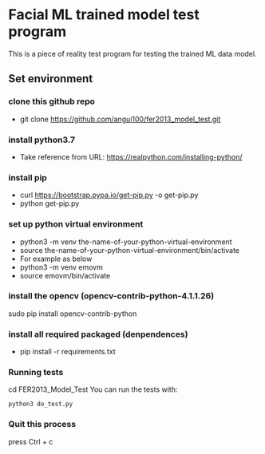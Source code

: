 # Facial ML trained model test program
This is a piece of reality test program for testing the trained ML data model.

## Set environment

### clone this github repo
- git clone https://github.com/angui100/fer2013_model_test.git

### install python3.7
- Take reference from URL: https://realpython.com/installing-python/

### install pip
- curl https://bootstrap.pypa.io/get-pip.py -o get-pip.py
- python get-pip.py

### set up python virtual environment
- python3 -m venv the-name-of-your-python-virtual-environment
- source the-name-of-your-python-virtual-environment/bin/activate
- For example as below<br>
- python3 -m venv emovm<br>
- source emovm/bin/activate

### install the opencv (opencv-contrib-python-4.1.1.26)
sudo pip install opencv-contrib-python

### install all required packaged (denpendences)
- pip install -r requirements.txt

### Running tests
cd FER2013_Model_Test
You can run the tests with:

```
python3 do_test.py

```

### Quit this process
press Ctrl + c
